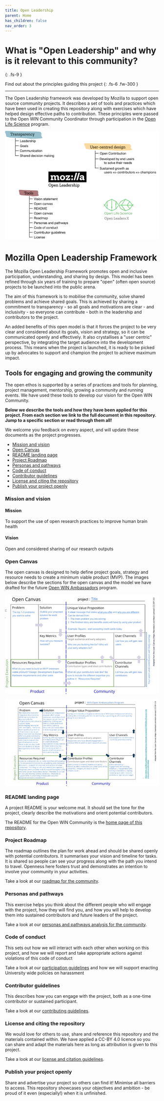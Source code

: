```yaml
---
title: Open Leadership
parent: Home
has_children: false
nav_order: 3
---
```


# What is "Open Leadership" and why is it relevant to this community?
{: .fs-9 }

Find out about the principles guiding this project
{: .fs-6 .fw-300 }

---

The Open Leadership framework was developed by Mozilla to support open source community projects. It describes a set of tools and practices which have been used in creating this repository along with exercises which have helped design effective paths to contribution. These principles were passed to the Open WIN Community Coordinator through participation in the [Open Life Science](https://openlifesci.org) program.

![Mozilla Open Leadership structure](img/img-open-leadership.png)

# Mozilla Open Leadership Framework

The Mozilla Open Leadership Framework promotes open and inclusive participation, understanding, and sharing by design. This model has been refined through six years of training to prepare "open" (often open source) projects to be launched into the public arena.

The aim of this framework is to mobilise the community, solve shared problems and achieve shared goals. This is achieved by sharing a commitment to transparency - so all goals and motivations are clear - and inclusivity - so everyone can contribute - both in the leadership and contributors to the project.

An added benefits of this open model is that it forces the project to be very clear and considered about its goals, vision and strategy, so it can be communicated openly and effectively. It also crystallises a "user centric" perspective, by integrating the target audience into the development process. This means when the project is launched, it is ready to be picked up by advocates to support and champion the project to achieve maximum impact.

## Tools for engaging and growing the community
The open ethos is supported by a series of practices and tools for planning, project management, mentorship, growing a community and running events. We have used these tools to develop our vision for the Open WIN Community.

**Below we describe the tools and how they have been applied for this project. From each section we link to the full document in this repository. Jump to a specific section or read through them all!**

We welcome you feedback on every aspect, and will update these documents as the project progresses.

* [Mission and vision](#mission-and-vision)
* [Open Canvas](#open-canvas)
* [README landing page](#readme-landing-page)
* [Project Roadmap](#project-roadmap)
* [Personas and pathways](#personas-and-pathways)
* [Code of conduct](#code-of-conduct)
* [Contributor guidelines](#contributor-guidelines)
* [License and citing the repository](#license-and-citing-the-repository)
* [Publish your project openly](#publish-your-project-openly)

### Mission and vision
#### Mission
To support the use of open research practices to improve human brain health
#### Vision
Open and considered sharing of our research outputs

### Open Canvas

The open canvas is designed to help define project goals, strategy and resource needs to create a minimum viable product (MVP). The images below describe the sections for the open canvas and the model we have drafted for the future [Open WIN Ambassadors](ambassadors.md) program.

![Open canvas section descriptions](img/mozilla-framework/open-canvas-instruc.png)

<!-- <img src="/img/mozilla-framework/open-canvas-instructpng" alt="Open canvas section descriptions"  width="100%" height="50%"> -->

![Open canvas for WIN Open Ambassadors Program](img/mozilla-framework/open-canvas-ambas.png)

<!-- <img src="/img/mozilla-framework/open-canvas-ambasspng" alt="Open canvas for WIN Open Ambassadors Program"  width="100%" height="50%"> -->

### README landing page

A project README is your welcome mat. It should set the tone for the project, clearly describe the motivations and orient potential contributors.

The README for the Open WIN Community is the [home page of this repository](../index.md).

### Project Roadmap

The roadmap outlines the plan for work ahead and should be shared openly with potential contributors. It summarises your vision and timeline for tasks. It is shared so people can see your progress along with the path you intend to travel. Openness here fosters trust and demonstrates an intention to involve your community in your activities.

Take a look at our [roadmap for the community](community/roadmap.md).

### Personas and pathways

This exercise helps you think about the different people who will engage with the project, how they will find you, and how you will help to develop them into sustained contributors and future leaders of the project.

Take a look at our [personas and pathways analysis for the community](community/personas-and-pathways.md).

### Code of conduct

This sets out how we will interact with each other when working on this project, and how we will report and take appropriate actions against violations of this code of conduct

Take a look at our [participation guidelines](community/CODE_OF_CONDUCT.md) and how we will support enacting University wide policies on harassment

### Contributor guidelines

This describes how you can engage with the project, both as a one-time contributor or sustained participant.

Take a look at our [contributing guidelines](CONTRIBUTING.md).

### License and citing the repository

We would love for others to use, share and reference this repository and the materials contained within. We have applied a CC-BY 4.0 licence  so you can share and adapt the materials here as long as attribution is given to this project.

Take a look at our [license and citation guidelines](LICENSE.md).

### Publish your project openly

Share and advertise your project so others can find it! Minimise all barriers to access. This repository showcases your objectives and ambition - be proud of it even (especially!) when it is unfinished.
